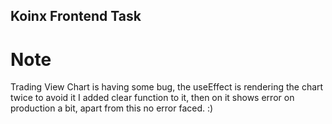 

## Koinx Frontend Task

# Note

Trading View Chart is having some bug, the useEffect is rendering the chart twice to avoid it I added clear function to it, then on it shows error on production a bit, apart from this no error faced. :)


